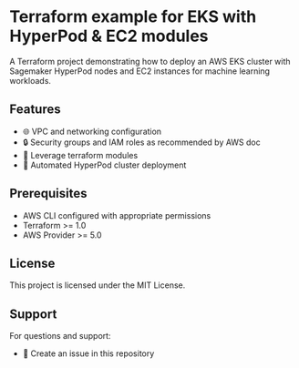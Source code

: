 # Terraform example for EKS with HyperPod & EC2 modules

A Terraform project demonstrating how to deploy an AWS EKS cluster with Sagemaker HyperPod nodes and EC2 instances for machine learning workloads.

## Features

- 🌐 VPC and networking configuration
- 🔒 Security groups and IAM roles as recommended by AWS doc
- 🤖 Leverage terraform modules
- 🚀 Automated HyperPod cluster deployment

## Prerequisites

- AWS CLI configured with appropriate permissions
- Terraform >= 1.0
- AWS Provider >= 5.0

## License

This project is licensed under the MIT License.

## Support

For questions and support:
- 📧 Create an issue in this repository
